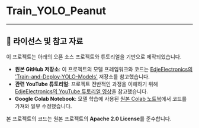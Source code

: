 # Train_YOLO_Peanut






---

## 📜 라이선스 및 참고 자료

이 프로젝트는 아래의 오픈 소스 프로젝트와 튜토리얼을 기반으로 제작되었습니다.

* **원본 GitHub 저장소**: 이 프로젝트의 모델 프레임워크와 코드는 [EdjeElectronics의 'Train-and-Deploy-YOLO-Models'](https://github.com/EdjeElectronics/Train-and-Deploy-YOLO-Models) 저장소를 참고했습니다.
* **관련 YouTube 튜토리얼**: 프로젝트 전반적인 과정을 이해하기 위해 [EdjeElectronics의 YouTube 튜토리얼 영상](https://www.youtube.com/watch?v=r0RspiLG260)을 참고했습니다.
* **Google Colab Notebook**: 모델 학습에 사용된 [원본 Colab 노트북](https://colab.research.google.com/github/EdjeElectronics/Train-and-Deploy-YOLO-Models/blob/main/Train_YOLO_Models.ipynb)에서 코드를 가져와 일부 수정했습니다.

본 프로젝트의 코드는 원본 프로젝트의 **Apache 2.0 License**를 준수합니다.
